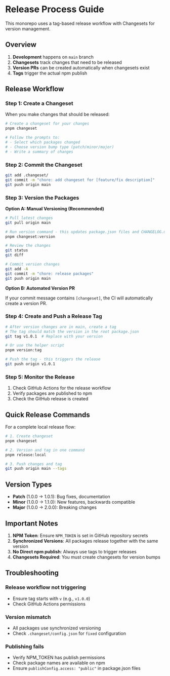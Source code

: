 # Release Process Guide

This monorepo uses a tag-based release workflow with Changesets for version management.

## Overview

1. **Development** happens on `main` branch
2. **Changesets** track changes that need to be released
3. **Version PRs** can be created automatically when changesets exist
4. **Tags** trigger the actual npm publish

## Release Workflow

### Step 1: Create a Changeset

When you make changes that should be released:

```bash
# Create a changeset for your changes
pnpm changeset

# Follow the prompts to:
# - Select which packages changed
# - Choose version bump type (patch/minor/major)
# - Write a summary of changes
```

### Step 2: Commit the Changeset

```bash
git add .changeset/
git commit -m "chore: add changeset for [feature/fix description]"
git push origin main
```

### Step 3: Version the Packages

**Option A: Manual Versioning (Recommended)**

```bash
# Pull latest changes
git pull origin main

# Run version command - this updates package.json files and CHANGELOG.md
pnpm changeset:version

# Review the changes
git status
git diff

# Commit version changes
git add -A
git commit -m "chore: release packages"
git push origin main
```

**Option B: Automated Version PR**

If your commit message contains `[changeset]`, the CI will automatically create a version PR.

### Step 4: Create and Push a Release Tag

```bash
# After version changes are in main, create a tag
# The tag should match the version in the root package.json
git tag v1.0.1  # Replace with your version

# Or use the helper script
pnpm version:tag

# Push the tag - this triggers the release
git push origin v1.0.1
```

### Step 5: Monitor the Release

1. Check GitHub Actions for the release workflow
2. Verify packages are published to npm
3. Check the GitHub release is created

## Quick Release Commands

For a complete local release flow:

```bash
# 1. Create changeset
pnpm changeset

# 2. Version and tag in one command
pnpm release:local

# 3. Push changes and tag
git push origin main --tags
```

## Version Types

- **Patch** (1.0.0 → 1.0.1): Bug fixes, documentation
- **Minor** (1.0.0 → 1.1.0): New features, backwards compatible
- **Major** (1.0.0 → 2.0.0): Breaking changes

## Important Notes

1. **NPM Token**: Ensure `NPM_TOKEN` is set in GitHub repository secrets
2. **Synchronized Versions**: All packages release together with the same version
3. **No Direct npm publish**: Always use tags to trigger releases
4. **Changesets Required**: You must create changesets for version bumps

## Troubleshooting

### Release workflow not triggering
- Ensure tag starts with `v` (e.g., `v1.0.0`)
- Check GitHub Actions permissions

### Version mismatch
- All packages use synchronized versioning
- Check `.changeset/config.json` for `fixed` configuration

### Publishing fails
- Verify NPM_TOKEN has publish permissions
- Check package names are available on npm
- Ensure `publishConfig.access: "public"` in package.json files